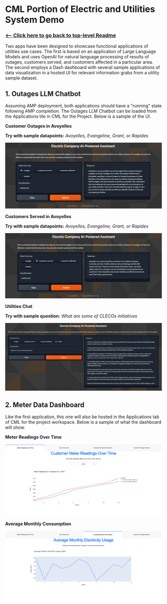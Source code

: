 # CML Portion of Electric and Utilities System Demo

### [<-- Click here to go back to top-level Readme](/README.md)

Two apps have been designed to showcase functional applications of utilities use cases. The first is based on an application of Large Language Models and uses OpenAI for natural language processing of results of outages, customers served, and customers affected in a particular area. The second employs a Dash dashboard with several sample applications of data visualization in a hosted UI for relevant information grabs from a utility sample dataset.

## 1. Outages LLM Chatbot

Assuming AMP deployment, both applications should have a "running" state following AMP completion. The Outages LLM Chatbot can be loaded from the Applications tile in CML for the Project. Below is a sample of the UI.

**Customer Outages in Avoyelles**

**Try with sample datapoints:** *Avoyelles, Evangeline, Grant, or Rapides*

![](/CML-Assets/app_assets/outages.png)

**Customers Served in Avoyelles**

**Try with sample datapoints:** *Avoyelles, Evangeline, Grant, or Rapides*

![](/CML-Assets/app_assets/customers-served.png)

**Utilities Chat**

**Try with sample question:** *What are some of CLECOs initiatives*

![](/CML-Assets/app_assets/utilities-chat.png)

## 2. Meter Data Dashboard

Like the first application, this one will also be hosted in the Applications tab of CML for the project workspace. Below is a sample of what the dashboard will show.

**Meter Readings Over Time**

![](/CML-Assets/app_assets/meter-readings.png)

**Average Monthly Consumption**

![](/CML-Assets/app_assets/avg-monthly-consumption.png)